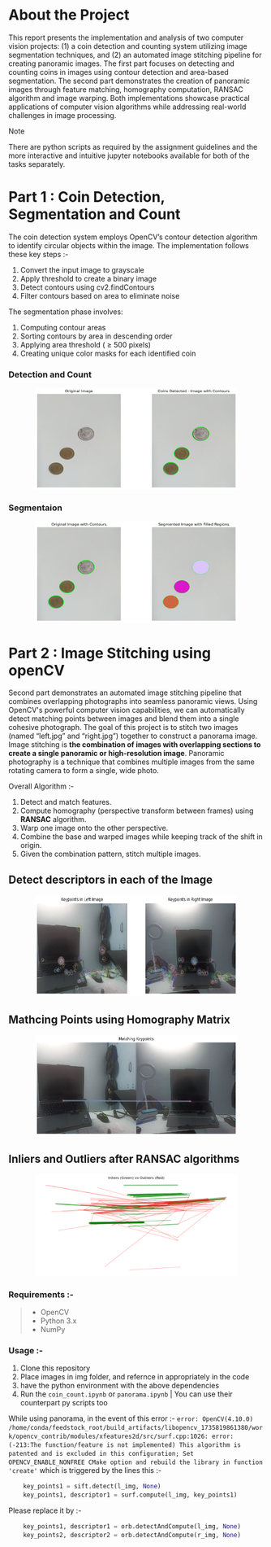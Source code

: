# About the Project
This report presents the implementation and analysis of two computer vision projects: (1) a coin detection and counting system utilizing image segmentation techniques, and (2) an automated image stitching pipeline for creating panoramic images. The first part focuses on detecting and counting coins in images using contour detection and area-based segmentation. The second part demonstrates the creation of panoramic images through feature matching, homography computation, RANSAC algorithm  and image warping. Both implementations showcase practical applications of computer vision algorithms while addressing real-world challenges in image processing.

> [!NOTE]
> There are python scripts as required by the assignment guidelines and the more interactive and intuitive jupyter notebooks available for both of the tasks separately.


# Part 1 :  Coin Detection, Segmentation and Count

The coin detection system employs OpenCV’s contour detection algorithm to identify circular objects within the image. 
The implementation follows these key steps :-
1. Convert the input image to grayscale
2. Apply threshold to create a binary image
3. Detect contours using cv2.findContours
4. Filter contours based on area to eliminate noise

The segmentation phase involves:
1. Computing contour areas
2. Sorting contours by area in descending order
3. Applying area threshold ( ≥ 500 pixels)
4. Creating unique color masks for each identified coin

### Detection and Count
<p align="center">
<img src="https://github.com/Niranjan-GopaL/VR_Assignment1_Niranjan_Gopal_IMT2022543/blob/main/Coin_Detect_Segment_Count/coins_detected.png?raw=true" height = 200 width = 400>
</p>

### Segmentaion
<p align="center">
<img src="https://github.com/Niranjan-GopaL/VR_Assignment1_Niranjan_Gopal_IMT2022543/blob/main/Coin_Detect_Segment_Count/segmented_coins.png?raw=true" height = 200 width = 400>
</p>



# Part 2 : Image Stitching using openCV
Second part demonstrates an automated image stitching pipeline that combines overlapping photographs into seamless panoramic views. 
Using OpenCV's powerful computer vision capabilities, we can automatically detect matching points between images and blend them into a single cohesive photograph.
The goal of this project is to stitch two images (named “left.jpg” and “right.jpg”) together to construct a panorama image.   
Image stitching is  **the combination of images with overlapping sections to create a single panoramic or high-resolution image**.
Panoramic photography is a technique that combines multiple images from the same rotating camera to form a single, wide photo. 

Overall Algorithm :- 
1. Detect and match features.
2. Compute homography (perspective transform between frames) using **RANSAC** algorithm.
3. Warp one image onto the other perspective.
4. Combine the base and warped images while keeping track of the shift in origin.
5. Given the combination pattern, stitch multiple images.  

## Detect descriptors in each of the Image 
<p align="center">
<img src="https://github.com/Niranjan-GopaL/VR_Assignment1_Niranjan_Gopal_IMT2022543/blob/main/Image-Stitching/keypoints.png?raw=true" height = 200 width = 400>
</p>

## Mathcing Points using Homography Matrix
<p align="center">
<img src="https://github.com/Niranjan-GopaL/VR_Assignment1_Niranjan_Gopal_IMT2022543/blob/main/Image-Stitching/matching_keypoints.png?raw=true" height = 200 width = 400>
</p>

## Inliers and Outliers after RANSAC algorithms
<p align="center">
<img src="https://github.com/Niranjan-GopaL/VR_Assignment1_Niranjan_Gopal_IMT2022543/blob/main/Image-Stitching/inliers_outliers.png?raw=true" height = 200 width = 400>
</p>


### Requirements :-
> - OpenCV 
> - Python 3.x
> - NumPy

### Usage :-
1. Clone this repository
2. Place images in img folder, and refernce in appropriately in the code
3. have the python environment with the above dependencies
3. Run the `coin_count.ipynb` or `panorama.ipynb` | You can use their counterpart py scripts too

While using panorama, in the event of this error :-
`error: OpenCV(4.10.0) /home/conda/feedstock_root/build_artifacts/libopencv_1735819861380/work/opencv_contrib/modules/xfeatures2d/src/surf.cpp:1026: error: (-213:The function/feature is not implemented) This algorithm is patented and is excluded in this configuration; Set OPENCV_ENABLE_NONFREE CMake option and rebuild the library in function 'create'`
which is triggered by the lines this :-
```py
    key_points1 = sift.detect(l_img, None)
    key_points1, descriptor1 = surf.compute(l_img, key_points1)
```
Please replace it by :-
```py
    key_points1, descriptor1 = orb.detectAndCompute(l_img, None)
    key_points2, descriptor2 = orb.detectAndCompute(r_img, None)
```